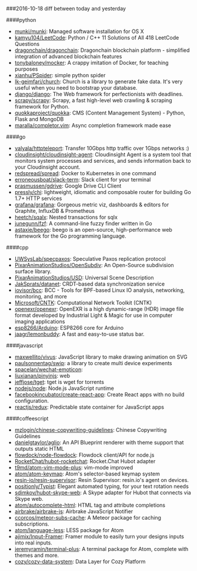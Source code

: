 ###2016-10-18
diff between today and yesterday

####python
* [munki/munki](https://github.com/munki/munki): Managed software installation for OS X 
* [kamyu104/LeetCode](https://github.com/kamyu104/LeetCode):  Python / C++ 11 Solutions of All 418 LeetCode Questions
* [dragonchain/dragonchain](https://github.com/dragonchain/dragonchain): Dragonchain blockchain platform - simplified integration of advanced blockchain features
* [tonybaloney/mocker](https://github.com/tonybaloney/mocker): A crappy imitation of Docker, for teaching purposes
* [xianhu/PSpider](https://github.com/xianhu/PSpider): simple python spider
* [lk-geimfari/church](https://github.com/lk-geimfari/church): Church is a library to generate fake data. It's very useful when you need to bootstrap your database.
* [django/django](https://github.com/django/django): The Web framework for perfectionists with deadlines.
* [scrapy/scrapy](https://github.com/scrapy/scrapy): Scrapy, a fast high-level web crawling & scraping framework for Python.
* [quokkaproject/quokka](https://github.com/quokkaproject/quokka): CMS (Content Management System) - Python, Flask and MongoDB
* [maralla/completor.vim](https://github.com/maralla/completor.vim): Async completion framework made ease

####go
* [valyala/httpteleport](https://github.com/valyala/httpteleport): Transfer 10Gbps http traffic over 1Gbps networks :)
* [cloudinsight/cloudinsight-agent](https://github.com/cloudinsight/cloudinsight-agent): Cloudinsight Agent is a system tool that monitors system processes and services, and sends information back to your Cloudinsight account.
* [redspread/spread](https://github.com/redspread/spread): Docker to Kubernetes in one command
* [erroneousboat/slack-term](https://github.com/erroneousboat/slack-term): Slack client for your terminal
* [prasmussen/gdrive](https://github.com/prasmussen/gdrive): Google Drive CLI Client
* [pressly/chi](https://github.com/pressly/chi): lightweight, idiomatic and composable router for building Go 1.7+ HTTP services
* [grafana/grafana](https://github.com/grafana/grafana): Gorgeous metric viz, dashboards & editors for Graphite, InfluxDB & Prometheus
* [heetch/sqalx](https://github.com/heetch/sqalx): Nested transactions for sqlx
* [junegunn/fzf](https://github.com/junegunn/fzf):  A command-line fuzzy finder written in Go
* [astaxie/beego](https://github.com/astaxie/beego): beego is an open-source, high-performance web framework for the Go programming language.

####cpp
* [UWSysLab/specpaxos](https://github.com/UWSysLab/specpaxos): Speculative Paxos replication protocol
* [PixarAnimationStudios/OpenSubdiv](https://github.com/PixarAnimationStudios/OpenSubdiv): An Open-Source subdivision surface library.
* [PixarAnimationStudios/USD](https://github.com/PixarAnimationStudios/USD): Universal Scene Description
* [JakSprats/datanet](https://github.com/JakSprats/datanet): CRDT-based data synchronization service
* [iovisor/bcc](https://github.com/iovisor/bcc): BCC - Tools for BPF-based Linux IO analysis, networking, monitoring, and more
* [Microsoft/CNTK](https://github.com/Microsoft/CNTK): Computational Network Toolkit (CNTK)
* [openexr/openexr](https://github.com/openexr/openexr): OpenEXR is a high dynamic-range (HDR) image file format developed by Industrial Light & Magic for use in computer imaging applications
* [esp8266/Arduino](https://github.com/esp8266/Arduino): ESP8266 core for Arduino
* [jaagr/lemonbuddy](https://github.com/jaagr/lemonbuddy): A fast and easy-to-use status bar.

####javascript
* [maxwellito/vivus](https://github.com/maxwellito/vivus): JavaScript library to make drawing animation on SVG
* [paulsonnentag/swip](https://github.com/paulsonnentag/swip): a library to create multi device experiments
* [spacelan/wechat-emoticon](https://github.com/spacelan/wechat-emoticon): 
* [liuxianan/pinyinjs](https://github.com/liuxianan/pinyinjs): web
* [jeffjose/tget](https://github.com/jeffjose/tget): tget is wget for torrents
* [nodejs/node](https://github.com/nodejs/node): Node.js JavaScript runtime 
* [facebookincubator/create-react-app](https://github.com/facebookincubator/create-react-app): Create React apps with no build configuration.
* [reactjs/redux](https://github.com/reactjs/redux): Predictable state container for JavaScript apps

####coffeescript
* [mzlogin/chinese-copywriting-guidelines](https://github.com/mzlogin/chinese-copywriting-guidelines):  Chinese Copywriting Guidelines
* [danielgtaylor/aglio](https://github.com/danielgtaylor/aglio): An API Blueprint renderer with theme support that outputs static HTML
* [flowdock/node-flowdock](https://github.com/flowdock/node-flowdock): Flowdock client/API for node.js
* [RocketChat/hubot-rocketchat](https://github.com/RocketChat/hubot-rocketchat): Rocket.Chat Hubot adapter
* [t9md/atom-vim-mode-plus](https://github.com/t9md/atom-vim-mode-plus): vim-mode improved
* [atom/atom-keymap](https://github.com/atom/atom-keymap): Atom's selector-based keymap system
* [resin-io/resin-supervisor](https://github.com/resin-io/resin-supervisor): Resin Supervisor: resin.io's agent on devices.
* [positionly/Typist](https://github.com/positionly/Typist): Elegant automated typing, for your text rotation needs
* [sdimkov/hubot-skype-web](https://github.com/sdimkov/hubot-skype-web): A Skype adapter for Hubot that connects via Skype web.
* [atom/autocomplete-html](https://github.com/atom/autocomplete-html): HTML tag and attribute completions
* [airbrake/airbrake-js](https://github.com/airbrake/airbrake-js): Airbrake JavaScript Notifier
* [ccorcos/meteor-subs-cache](https://github.com/ccorcos/meteor-subs-cache): A Meteor package for caching subscriptions.
* [atom/language-less](https://github.com/atom/language-less): LESS package for Atom
* [ajimix/Input-Framer](https://github.com/ajimix/Input-Framer): Framer module to easily turn your designs inputs into real inputs.
* [jeremyramin/terminal-plus](https://github.com/jeremyramin/terminal-plus): A terminal package for Atom, complete with themes and more.
* [cozy/cozy-data-system](https://github.com/cozy/cozy-data-system): Data Layer for Cozy Platform
